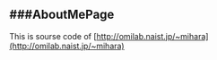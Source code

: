 ###AboutMePage
---
This is sourse code of [http://omilab.naist.jp/~mihara](http://omilab.naist.jp/~mihara) 
